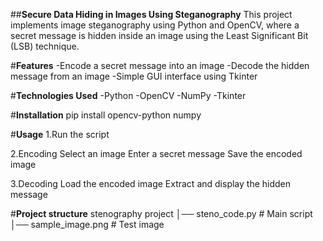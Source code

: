 ##**Secure Data Hiding in Images Using Steganography**
This project implements image steganography using Python and OpenCV, where a secret message is hidden inside an image using the Least Significant Bit (LSB) technique.

#**Features**
-Encode a secret message into an image
-Decode the hidden message from an image
-Simple GUI interface using Tkinter

#**Technologies Used**
-Python
-OpenCV
-NumPy
-Tkinter

#**Installation**
pip install opencv-python numpy  

#**Usage**
1.Run the script

2.Encoding
Select an image
Enter a secret message
Save the encoded image

3.Decoding
Load the encoded image
Extract and display the hidden message

#**Project structure**
stenography project
│── steno_code.py        # Main script
│── sample_image.png     # Test image


